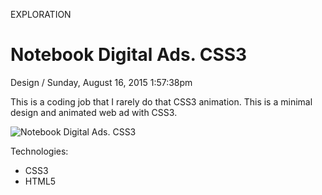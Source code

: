 <p class="type">EXPLORATION</p>

# Notebook Digital Ads. CSS3

<p class="meta">Design  /  Sunday, August 16, 2015 1:57:38pm</p>

This is a coding job that I rarely do that CSS3 animation. This is a minimal design and animated web ad with CSS3.

![Notebook Digital Ads. CSS3](https://farooq-agent.web.app/assets/images/works/large/VbNBzdjL_work_image.jpg)

Technologies:
- CSS3
- HTML5
